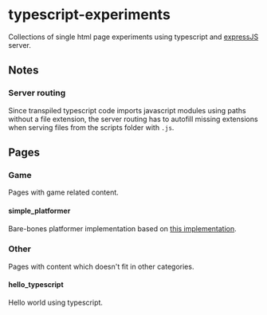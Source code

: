 # typescript-experiments

Collections of single html page experiments using typescript and [expressJS](http://expressjs.com/) server.

## Notes

### Server routing

Since transpiled typescript code imports javascript modules using paths without a file extension, the server routing has to autofill missing extensions when serving files from the scripts folder with `.js`.

## Pages

### Game

Pages with game related content.

#### simple_platformer

Bare-bones platformer implementation based on [this implementation](https://medium.com/@btco_code/writing-a-platformer-for-the-tic-80-virtual-console-6fa737abe476).

### Other

Pages with content which doesn't fit in other categories.

#### hello_typescript

Hello world using typescript.
